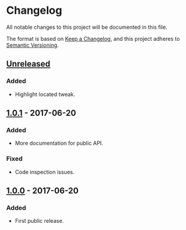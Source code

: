 # Changelog
All notable changes to this project will be documented in this file.

The format is based on [Keep a Changelog](https://keepachangelog.com/en/1.0.0/),
and this project adheres to [Semantic Versioning](https://semver.org/spec/v2.0.0.html).

## [Unreleased]
### Added
- Highlight located tweak.

## [1.0.1] - 2017-06-20
### Added
- More documentation for public API.

### Fixed
- Code inspection issues.

## [1.0.0] - 2017-06-20
### Added
- First public release.

[Unreleased]: https://github.com/Cokile/TweaKit/compare/1.0.1...HEAD
[1.0.1]: https://github.com/Cokile/TweaKit/compare/1.0.0...1.0.1
[1.0.0]: https://github.com/Cokile/TweaKit/releases/tag/1.0.0
